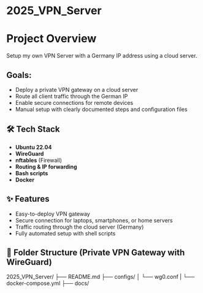 # 2025_VPN_Server

# Project Overview

Setup my own VPN Server with a Germany IP address using a cloud server.

## Goals:

- Deploy a private VPN gateway on a cloud server
- Route all client traffic through the German IP
- Enable secure connections for remote devices
- Manual setup with clearly documented steps and configuration files

## 🛠 Tech Stack

- **Ubuntu 22.04**
- **WireGuard**
- **nftables** (Firewall)
- **Routing & IP forwarding**
- **Bash scripts**
- **Docker**

## ✨ Features

- Easy-to-deploy VPN gateway
- Secure connection for laptops, smartphones, or home servers
- Traffic routing through the cloud server (Germany)
- Fully automated setup with shell scripts

## 📁 Folder Structure (Private VPN Gateway with WireGuard)

2025_VPN_Server/
├── README.md
├── configs/
│ └── wg0.conf
| └── docker-compose.yml
├── docs/
